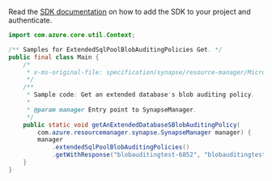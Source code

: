 Read the [SDK documentation](https://github.com/Azure/azure-sdk-for-java/blob/azure-resourcemanager-synapse_1.0.0-beta.3/sdk/synapse/azure-resourcemanager-synapse/README.md) on how to add the SDK to your project and authenticate.

```java
import com.azure.core.util.Context;

/** Samples for ExtendedSqlPoolBlobAuditingPolicies Get. */
public final class Main {
    /*
     * x-ms-original-file: specification/synapse/resource-manager/Microsoft.Synapse/stable/2021-06-01/examples/ExtendedSqlPoolBlobAuditingGet.json
     */
    /**
     * Sample code: Get an extended database's blob auditing policy.
     *
     * @param manager Entry point to SynapseManager.
     */
    public static void getAnExtendedDatabaseSBlobAuditingPolicy(
        com.azure.resourcemanager.synapse.SynapseManager manager) {
        manager
            .extendedSqlPoolBlobAuditingPolicies()
            .getWithResponse("blobauditingtest-6852", "blobauditingtest-2080", "testdb", Context.NONE);
    }
}
```
